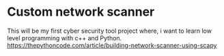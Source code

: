 # Custom network scanner
This will be my first cyber security tool project where, i want to learn low level programming with c++ and Python.
https://thepythoncode.com/article/building-network-scanner-using-scapy